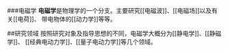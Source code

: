 ###电磁学
**电磁学**是物理学的一个分支。主要研究[[电磁波]]、[[电磁场]]以及有关[[电荷]]、
带电物体的[[动力学]]等等。

##研究领域
按照研究对象及指导思想的不同，电磁学大概分为[[静电学]]、[[静磁学]]、
[[经典电动力学]]、[[量子电动力学]]等几个领域。
